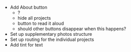 - Add About button
  - ?
  - hide all projects
  - button to read it aloud
  - should other buttons disappear when this happens?
- Set up supplementary photos structure
- Set up routing for the individual projects
- Add tint for text
